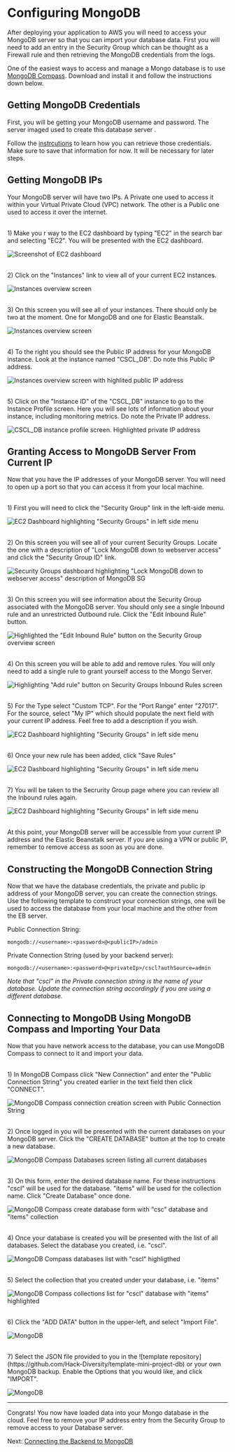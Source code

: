 # Configuring MongoDB

After deploying your application to AWS you will need to access your MongoDB server so that you can import your database data. First you will need to add an entry in the Security Group which can be thought as a Firewall rule and then retrieving the MongoDB credentials from the logs.

One of the easiest ways to access and manage a Mongo database is to use [MongoDB Compass](https://www.mongodb.com/try/download/compass). Download and install it and follow the instructions down below.

## Getting MongoDB Credentials

First, you will be getting your MongoDB username and password. The server imaged used to create this database server .

Follow the [instrcutions](https://docs.bitnami.com/aws/faq/get-started/find-credentials/#option-1-find-password-by-checking-the-system-log-on-the-aws-cloud-console-ec2) to learn how you can retrieve those credentials. Make sure to save that information for now. It will be necessary for later steps.

## Getting MongoDB IPs
Your MongoDB server will have two IPs. A Private one used to access it within your Virtual Private Cloud (VPC) network. The other is a Public one used to access it over the internet.

<br>
1) Make you r way to the EC2 dashboard by typing "EC2" in the search bar and selecting "EC2". You will be presented with the EC2 dashboard.

![Screenshot of EC2 dashboard](./images/Connecting_To_Mongo/MongoServer_1_EC2_Dashboard_Screen.png)


<br>
2) Click on the "Instances" link to view all of your current EC2 instances.

![Instances overview screen](./images/Connecting_To_Mongo/MongoServer_2_EC2_Dashboard_Select_Instances.png)


<br>
3) On this screen you will see all of your instances. There should only be two at the moment. One for MongoDB and one for Elastic Beanstalk.

![Instances overview screen](./images/Connecting_To_Mongo/MongoServer_3_EC2_Instances.png)


<br>
4) To the right you should see the Public IP address for your MongoDB instance. Look at the instance named "CSCL_DB". Do note this Public IP address.

![Instances overview screen with highlited public IP address](./images/Connecting_To_Mongo/MongoServer_4_EC2_Get_Public_IP.png)


<br>
5) Click on the "Instance ID" of the "CSCL_DB" instance to go to the Instance Profile screen. Here you will see lots of information about your instance, including monitoring metrics. Do note the Private IP address.

![CSCL_DB instance profile screen. Highlighted private IP address](./images/Connecting_To_Mongo/MongoServer_5_EC2_Get_Private_IP.png)

## Granting Access to MongoDB Server From Current IP
Now that you have the IP addresses of your MongoDB server. You will need to open up a port so that you can access it from your local machine.

<br>
1) First you will need to click the "Security Group" link in the left-side menu.

![EC2 Dashboard highlighting "Security Groups" in left side menu](./images/Connecting_To_Mongo/sg_add_current_ip_for_Mongo_1_select_sg.png)



<br>
2) On this screen you will see all of your current Security Groups. Locate the one with a description of "Lock MongoDB down to webserver access" and click the "Security Group ID" link.

![Security Groups dashboard highlighting "Lock MongoDB down to webserver access" description of MongoDB SG](./images/Connecting_To_Mongo/sg_add_current_ip_for_Mongo_2_locate_mongo_sg.png)


<br>
3) On this screen you will see information about the Security Group associated with the MongoDB server. You should only see a single Inbound rule and an unrestricted Outbound rule. Click the "Edit Inbound Rule" button.

![Highlighted the "Edit Inbound Rule" button on the Security Group overview screen](./images/Connecting_To_Mongo/sg_add_current_ip_for_Mongo_3_sg_profile_screen.png)



<br>
4) On this screen you will be able to add and remove rules. You will only need to add a single rule to grant yourself access to the Mongo Server.

![Highlighting "Add rule" button on Security Groups Inbound Rules screen](./images/Connecting_To_Mongo/sg_add_current_ip_for_Mongo_4_add_new_rule.png)


<br>
5) For the Type select "Custom TCP". For the "Port Range" enter "27017". For the source, select "My IP" which should populate the next field with your current IP address. Feel free to add a description if you wish.

![EC2 Dashboard highlighting "Security Groups" in left side menu](./images/Connecting_To_Mongo/sg_add_current_ip_for_Mongo_5_select_myip.png)


<br>
6) Once your new rule has been added, click "Save Rules"

![EC2 Dashboard highlighting "Security Groups" in left side menu](./images/Connecting_To_Mongo/sg_add_current_ip_for_Mongo_6_IP_added.png)


<br>
7) You will be taken to the Secrurity Group page where you can review all the Inbound rules again.

![EC2 Dashboard highlighting "Security Groups" in left side menu](./images/Connecting_To_Mongo/sg_add_current_ip_for_Mongo_7_summary.png)


<br>
At this point, your MongoDB server will be accessible from your current IP address and the Elastic Beanstalk server. If you are using a VPN or public IP, remember to remove access as soon as you are done.

## Constructing the MongoDB Connection String

Now that we have the database credentials, the private and public ip address of your MongoDB server, you can create the connection strings. Use the following template to construct your connection strings, one will be used to access the database from your local machine and the other from the EB server.

Public Connection String:
```
mongodb://<username>:<password>@<publicIP>/admin
```

Private Connection String (used by your backend server):
```
mongodb://<username>:<password>@<privateIp>/cscl?authSource=admin
```
*Note that "cscl" in the Private connection string is the name of your database. Update the connection string accordingly if you are using a different database.*

## Connecting to MongoDB Using MongoDB Compass and Importing Your Data
Now that you have network access to the database, you can use MongoDB Compass to connect to it and import your data.

<br>
1)  In MongoDB Compass click "New Connection" and enter the "Public Connection String" you created earlier in the text field then click "CONNECT".

![MongoDB Compass connection creation screen with Public Connection String](./images/Mongo_Compass/1_Mongo_Compass_connect_to_server.png)


<br>
2) Once logged in you will be presented with the current databases on your MongoDB server. Click the "CREATE DATABASE" button at the top to create a new database.

![MongoDB Compass Databases screen listing all current databases](./images/Mongo_Compass/2_Mongo_Compass_create_db_screen.png)


<br>
3) On this form, enter the desired database name. For these instructions "cscl" will be used for the database. "items" will be used for the collection name. Click "Create Database" once done. 

![MongoDB Compass create database form with "csc" database and "items" collection](./images/Mongo_Compass/3_Mongo_Compass_creating_database_and_collection.png)


<br>
4) Once your database is created you will be presented with the list of all databases. Select the database you created, i.e. "cscl". 

![MongoDB Compass databases list with "cscl" highligthed](./images/Mongo_Compass/4_Mongo_Compass_select_database.png)


<br>
5) Select the collection that you created under your database, i.e. "items"

![MongoDB Compass collections list for "cscl" database with "items" highlighted](./images/Mongo_Compass/5_Mongo_Compass_select_collection.png)


<br>
6) Click the "ADD DATA" button in the upper-left, and select "Import File".

![MongoDB](./images/Mongo_Compass/6_Mongo_Compass_import_file_button.png)


<br>
7) Select the JSON file provided to you in the ![template repository](https://github.com/Hack-Diversity/template-mini-project-db) or your own MongoDB backup. Enable the Options that you would like, and click "IMPORT".

![MongoDB](./images/Mongo_Compass/7_Mongo_Compass_import_file_submit.png)

---
Congrats! You now have loaded data into your Mongo database in the cloud. Feel free to remove your IP address entry from the Security Group to remove access to your Database server.

Next: [Connecting the Backend to MongoDB](../04_Connecting_Backend_to_Mongo)
